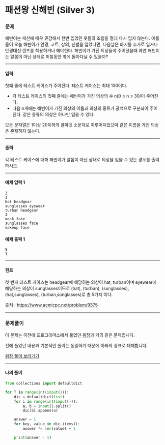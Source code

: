 # 패션왕 신해빈 (Silver 3)

### 문제

해빈이는 패션에 매우 민감해서 한번 입었던 옷들의 조합을 절대 다시 입지 않는다. 예를 들어 오늘 해빈이가 안경, 코트, 상의, 신발을 입었다면, 다음날은 바지를 추가로 입거나 안경대신 렌즈를 착용하거나 해야한다. 해빈이가 가진 의상들이 주어졌을때 과연 해빈이는 알몸이 아닌 상태로 며칠동안 밖에 돌아다닐 수 있을까?

---

#### 입력

첫째 줄에 테스트 케이스가 주어진다. 테스트 케이스는 최대 100이다.

* 각 테스트 케이스의 첫째 줄에는 해빈이가 가진 의상의 수 n(0 ≤ n ≤ 30)이 주어진다.
* 다음 n개에는 해빈이가 가진 의상의 이름과 의상의 종류가 공백으로 구분되어 주어진다. 같은 종류의 의상은 하나만 입을 수 있다.

모든 문자열은 1이상 20이하의 알파벳 소문자로 이루어져있으며 같은 이름을 가진 의상은 존재하지 않는다.

---

#### 출력

각 테스트 케이스에 대해 해빈이가 알몸이 아닌 상태로 의상을 입을 수 있는 경우를 출력하시오.

---

#### 예제 입력 1
~~~
2
3
hat headgear
sunglasses eyewear
turban headgear
3
mask face
sunglasses face
makeup face
~~~

#### 예제 출력 1
~~~
5
3
~~~

---

#### 힌트

첫 번째 테스트 케이스는 headgear에 해당하는 의상이 hat, turban이며 eyewear에 해당하는 의상이 sunglasses이므로 (hat), (turban), (sunglasses), (hat,sunglasses), (turban,sunglasses)로 총 5가지 이다.

출처 : https://www.acmicpc.net/problem/9375

---

### 문제풀이

이 문제는 이전에 프로그래머스에서 풀었던 [위장](https://programmers.co.kr/learn/courses/30/lessons/42578)과 거의 같은 문제입니다.

전에 풀었던 내용과 기본적인 풀이는 동일하기 때문에 아래의 링크로 대체합니다.

[위장 풀이 보러가기](https://github.com/flip1945/TIL/blob/main/Algorithm/Data%20Structure/Programmers_%EC%9C%84%EC%9E%A5.md)

---

#### 나의 풀이

~~~python
from collections import defaultdict

for T in range(int(input())):
    dic = defaultdict(list)
    for i in range(int(input())):
        a, b = input().split()
        dic[b].append(a)

    answer = 1
    for key, value in dic.items():
        answer *= len(value) + 1

    print(answer - 1)
~~~
